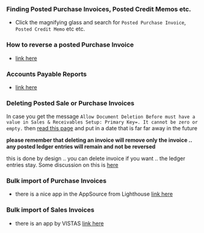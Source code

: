### Finding Posted Purchase Invoices, Posted Credit Memos etc.
  - Click the magnifying glass and search for `Posted Purchase Invoice`, `Posted Credit Memo` etc etc.

### How to reverse a posted Purchase Invoice    
  - [link here](https://learn.microsoft.com/en-us/dynamics365/business-central/purchasing-how-correct-cancel-unpaid-purchase-invoices#to-cancel-a-posted-purchase-invoice)
### Accounts Payable Reports
  - [link here](https://learn.microsoft.com/en-us/dynamics365/business-central/payables-reports)

### Deleting Posted Sale or Purchase Invoices
In case you get the message `Allow Document Deletion Before must have a value in Sales & Receivables Setup: Primary Key=. It cannot be zero or empty.` then [read this page](https://community.dynamics.com/forums/thread/details/?threadid=7c837ce0-c9ed-4818-844f-4219c04e898d)
and put in a date that is far far away in the future     

**please remember that deleting an invoice will remove only the invoice .. any posted ledger entries will remain and not be reversed**      

this is done by design .. you can delete invoice if you want .. the ledger entries stay. Some discussion on this is [here](https://community.dynamics.com/forums/thread/details/?threadid=97f5e991-b210-4d33-bdda-54ecdfaef433#:~:text=The%20only%20ways%20you%20can,or%20through%20a%20configuration%20pack.)

### Bulk import of Purchase Invoices
  - there is a nice app in the AppSource from Lighthouse [link here](https://appsource.microsoft.com/en-us/product/dynamics-365-business-central/PUBID.lighthouse_experts_group%7CAID.purchase_invoice_import%7CPAPPID.5f99ee2e-e017-4332-845b-246bc62b8a9a?tab=Overview)

### Bulk import of Sales Invoices
  - there is an app by VISTAS [link here](https://appsource.microsoft.com/en-us/product/dynamics-365-business-central/PUBID.vistascloudllc1646347477273%7CAID.05_bulksalesinvoicecreation%7CPAPPID.4b8dfa57-36d5-485c-aae4-1fac25bdb57c?tab=Overview)
